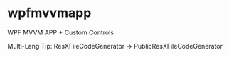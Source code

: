 # wpfmvvmapp
WPF MVVM APP + Custom Controls

Multi-Lang Tip: ResXFileCodeGenerator -> PublicResXFileCodeGenerator

